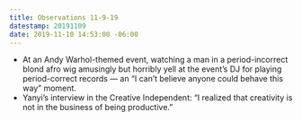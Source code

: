 ```yaml
---
title: Observations 11-9-19
datestamp: 20191109
date: 2019-11-10 14:53:00 -06:00
---
```


- At an Andy Warhol-themed event, watching a man in a period-incorrect blond afro wig amusingly but horribly yell at the event’s DJ for playing period-correct records — an “I can’t believe anyone could behave this way” moment.
- Yanyi’s interview in the Creative Independent: “I realized that creativity is not in the business of being productive.”
